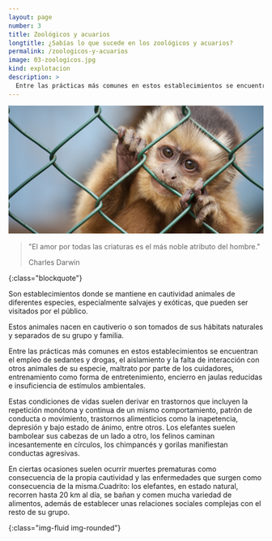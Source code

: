 ```yaml
---
layout: page
number: 3
title: Zoológicos y acuarios
longtitle: ¿Sabías lo que sucede en los zoológicos y acuarios?
permalink: /zoologicos-y-acuarios
image: 03-zoologicos.jpg
kind: explotacion
description: >
  Entre las prácticas más comunes en estos establecimientos se encuentran el empleo de sedantes y drogas, el aislamiento y la falta de interacción con otros animales de su especie, maltrato por parte de los cuidadores, entrenamiento como forma de entretenimiento, encierro en jaulas reducidas e insuficiencia de estímulos ambientales.
---
```


![mono]


<div class="row">
<div class="col-lg-offset-2 col-lg-8 col-sm-12" markdown="1">

> "El amor por todas las criaturas es el más noble atributo del hombre."
> <footer class="blockquote-footer" markdown="0">Charles Darwin</footer>
{:class="blockquote"}

Son establecimientos donde se mantiene en cautividad animales de diferentes especies, especialmente salvajes y exóticas, que pueden ser visitados por el público.

Estos animales nacen en cautiverio o son tomados de sus hábitats naturales y separados de su grupo y familia.

Entre las prácticas más comunes en estos establecimientos se encuentran el empleo de sedantes y drogas, el aislamiento y la falta de interacción con otros animales de su especie, maltrato por parte de los cuidadores, entrenamiento como forma de entretenimiento, encierro en jaulas reducidas e insuficiencia de estímulos ambientales.

Estas condiciones de vidas suelen derivar en trastornos que incluyen la repetición monótona y continua de un mismo comportamiento, patrón de conducta o movimiento, trastornos alimenticios como la inapetencia, depresión y bajo estado de ánimo, entre otros. Los elefantes suelen bambolear sus cabezas de un lado a otro, los felinos caminan incesantemente en círculos, los chimpancés y gorilas manifiestan conductas agresivas.
 
En ciertas ocasiones suelen ocurrir muertes prematuras como consecuencia de la propia cautividad y las enfermedades que surgen como consecuencia de la misma.Cuadrito: los elefantes, en estado natural, recorren hasta 20 km al día, se bañan y comen mucha variedad de alimentos, además de establecer unas relaciones sociales complejas con el resto de su grupo.

</div>

</div>

[mono]: images/03-mono.jpeg
{:class="img-fluid img-rounded"}